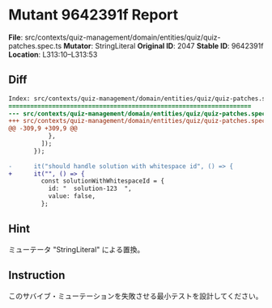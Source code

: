 # Mutant 9642391f Report

**File**: src/contexts/quiz-management/domain/entities/quiz/quiz-patches.spec.ts
**Mutator**: StringLiteral
**Original ID**: 2047
**Stable ID**: 9642391f
**Location**: L313:10–L313:53

## Diff

```diff
Index: src/contexts/quiz-management/domain/entities/quiz/quiz-patches.spec.ts
===================================================================
--- src/contexts/quiz-management/domain/entities/quiz/quiz-patches.spec.ts	original
+++ src/contexts/quiz-management/domain/entities/quiz/quiz-patches.spec.ts	mutated #2047
@@ -309,9 +309,9 @@
           },
         ]);
       });
 
-      it("should handle solution with whitespace id", () => {
+      it("", () => {
         const solutionWithWhitespaceId = {
           id: "  solution-123  ",
           value: false,
         };
```

## Hint

ミューテータ "StringLiteral" による置換。

## Instruction

このサバイブ・ミューテーションを失敗させる最小テストを設計してください。
